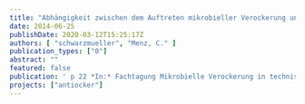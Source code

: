 ```yaml
---
title: "Abhängigkeit zwischen dem Auftreten mikrobieller Verockerung und den hydrochemischen und betrieblichen Eigenschaften von Trinkwasserbrunnen"
date: 2014-06-25
publishDate: 2020-03-12T15:25:17Z
authors: [ "schwarzmueller", "Menz, C." ]
publication_types: ["0"]
abstract: ""
featured: false
publication: ' p 22 *In:* Fachtagung Mikrobielle Verockerung in technischen Systemen. EUREF Campus Berlin. 2014-06-25'
projects: ["antiocker"]
---
```



